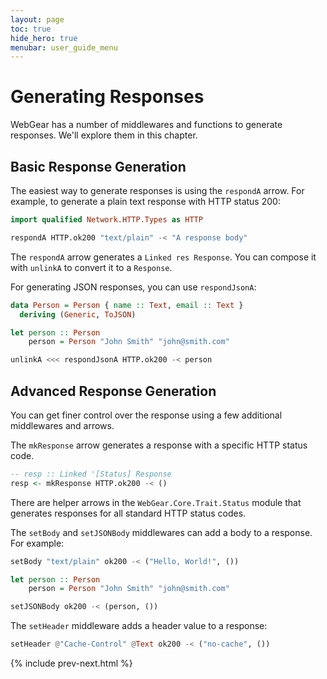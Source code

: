 ```yaml
---
layout: page
toc: true
hide_hero: true
menubar: user_guide_menu
---
```


# Generating Responses

WebGear has a number of middlewares and functions to generate responses. We'll explore them in this chapter.

## Basic Response Generation

The easiest way to generate responses is using the `respondA` arrow. For example, to generate a plain text response with
HTTP status 200:

```haskell
import qualified Network.HTTP.Types as HTTP

respondA HTTP.ok200 "text/plain" -< "A response body"
```

The `respondA` arrow generates a `Linked res Response`. You can compose it with `unlinkA` to convert it to a `Response`.

For generating JSON responses, you can use `respondJsonA`:

```haskell
data Person = Person { name :: Text, email :: Text }
  deriving (Generic, ToJSON)

let person :: Person
    person = Person "John Smith" "john@smith.com"

unlinkA <<< respondJsonA HTTP.ok200 -< person
```

## Advanced Response Generation

You can get finer control over the response using a few additional middlewares and arrows.

The `mkResponse` arrow generates a response with a specific HTTP status code.

```haskell
-- resp :: Linked '[Status] Response
resp <- mkResponse HTTP.ok200 -< ()
```

There are helper arrows in the `WebGear.Core.Trait.Status` module that generates responses for all standard HTTP status
codes.

The `setBody` and `setJSONBody` middlewares can add a body to a response. For example:

```haskell
setBody "text/plain" ok200 -< ("Hello, World!", ())
```

```haskell
let person :: Person
    person = Person "John Smith" "john@smith.com"

setJSONBody ok200 -< (person, ())
```

The `setHeader` middleware adds a header value to a response:

```haskell
setHeader @"Cache-Control" @Text ok200 -< ("no-cache", ())
```

{% include prev-next.html %}
